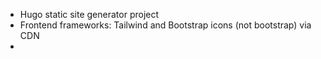 * Hugo static site generator project
* Frontend frameworks: Tailwind and Bootstrap icons (not bootstrap) via CDN
* 